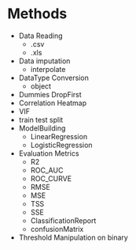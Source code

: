 # Methods
* Data Reading
  * .csv
  * .xls 
* Data imputation 
  * interpolate
* DataType Conversion
  * object
* Dummies DropFirst
* Correlation Heatmap
* VIF
* train test split
* ModelBuilding
  * LinearRegression
  * LogisticRegression
* Evaluation Metrics 
  *  R2
  *  ROC_AUC
  *  ROC_CURVE
  *  RMSE
  *  MSE
  *  TSS
  *  SSE
  *  ClassificationReport
  *  confusionMatrix
* Threshold Manipulation on binary
